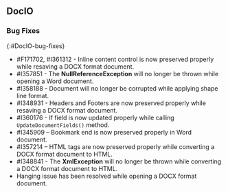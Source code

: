 ## DocIO

### Bug Fixes
{:#DocIO-bug-fixes}

* \#F171702, \#I361312 - Inline content control is now preserved properly while resaving a DOCX format document.
* \#I357851 - The **NullReferenceException** will no longer be thrown while opening a Word document.
* \#I358188 - Document will no longer be corrupted while applying shape line format.
* \#I348931 - Headers and Footers are now preserved properly while resaving a DOCX format document.
* \#I360176 - If field is now updated properly while calling `UpdateDocumentFields()` method.
* \#I345909 –  Bookmark end is now preserved properly in Word document.
* \#I357214 – HTML tags are now preserved properly while converting a DOCX format document to HTML.
* \#I348841 - The **XmlException** will no longer be thrown while converting a DOCX format document to HTML.
* Hanging issue has been resolved while opening a DOCX format document.